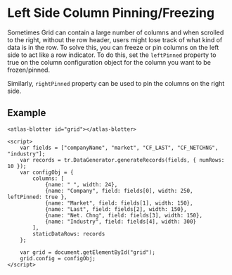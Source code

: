 # Left Side Column Pinning/Freezing

Sometimes Grid can contain a large number of columns and when scrolled to the right, without the row header, users might lose track of what kind of data is in the row.
To solve this, you can freeze or pin columns on the left side to act like a row indicator. To do this, set the `leftPinned` property to true on the column configuration object for the column you want to be frozen/pinned.

Similarly, `rightPinned` property can be used to pin the columns on the right side.  

## Example

```live
<atlas-blotter id="grid"></atlas-blotter>

<script>
	var fields = ["companyName", "market", "CF_LAST", "CF_NETCHNG", "industry"];
	var records = tr.DataGenerator.generateRecords(fields, { numRows: 10 });
	var configObj = {
		columns: [
			{name: " ", width: 24},
			{name: "Company", field: fields[0], width: 250, leftPinned: true },
			{name: "Market", field: fields[1], width: 150},
			{name: "Last", field: fields[2], width: 150},
			{name: "Net. Chng", field: fields[3], width: 150},
			{name: "Industry", field: fields[4], width: 300}
		],
		staticDataRows: records
	};

	var grid = document.getElementById("grid");
	grid.config = configObj;
</script>
```
